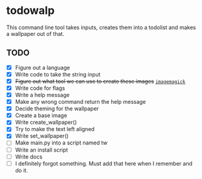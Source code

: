 # todowalp

This command line tool takes inputs, creates them into a todolist and makes a wallpaper out of that.

## TODO

- [x] Figure out a language
- [x] Write code to take the string input
- [x] ~~Figure out what tool we can use to create these images~~ [`imagemagick`](https://stackoverflow.com/questions/23236898/add-text-on-image-at-specific-point-using-imagemagick)
- [x] Write code for flags
- [x] Write a help message
- [x] Make any wrong command return the help message
- [x] Decide theming for the wallpaper
- [x] Create a base image
- [x] Write create_wallpaper()
- [x] Try to make the text left aligned
- [x] Write set_wallpaper()
- [ ] Make main.py into a script named tw
- [ ] Write an install script
- [ ] Write docs
- [ ] I definitely forgot something. Must add that here when I remember and do it.
